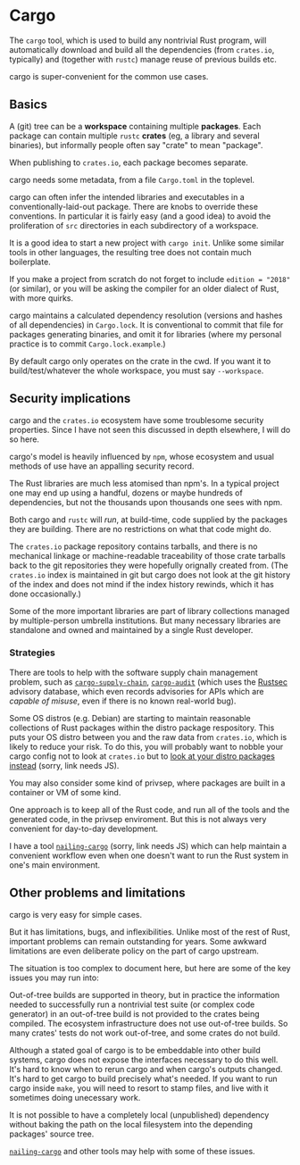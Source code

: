 Cargo
=====

[comment]: # ( Copyright 2021 Ian Jackson and contributors  )
[comment]: # ( SPDX-License-Identifier: MIT                 )
[comment]: # ( There is NO WARRANTY.                        )

The `cargo` tool,
which is used to build any nontrivial Rust program,
will automatically download and build all the dependencies
(from `crates.io`, typically)
and (together with `rustc`) manage reuse of previous builds etc.

cargo is super-convenient for the common use cases.


Basics
------

A (git) tree can be a **workspace** containing
multiple **packages**.
Each package can contain multiple `rustc` **crates**
(eg, a library and several binaries),
but informally people often say "crate" to mean "package".

When publishing to `crates.io`, each package becomes separate.

cargo needs some metadata,
from a file `Cargo.toml` in the toplevel.

cargo can often infer the intended libraries and executables
in a conventionally-laid-out package.
There are knobs to override these conventions.
In particular it is fairly easy (and a good idea)
to avoid the proliferation
of `src` directories in each subdirectory of a workspace.

It is a good idea to start a new project with `cargo init`.
Unlike some similar tools in other languages,
the resulting tree does not contain much boilerplate.

If you make a project from scratch do not forget to include
`edition = "2018"` (or similar),
or you will be asking the compiler for an older dialect of Rust,
with more quirks.

cargo maintains a calculated dependency resolution
(versions and hashes of all dependencies)
in `Cargo.lock`.
It is conventional to commit that file
for packages generating binaries,
and omit it for libraries
(where my personal practice is to commit `Cargo.lock.example`.)

By default cargo only operates on the crate in the cwd.
If you want it to build/test/whatever the whole workspace,
you must say `--workspace`.


Security implications
---------------------

cargo and the `crates.io` ecosystem
have some troublesome security properties.
Since I have not seen this discussed in depth elsewhere,
I will do so here.

cargo's model is heavily influenced by `npm`,
whose ecosystem and usual methods of use
have an appalling security record.

The Rust libraries are much less atomised than npm's.
In a typical project one may end up using
a handful, dozens or maybe hundreds of dependencies,
but not the thousands upon thousands one sees with npm.

Both cargo and `rustc`
will *run*, at build-time,
code supplied by the packages they are building.
There are no restrictions on what that code might do.

The `crates.io` package repository contains tarballs,
and there is no mechanical linkage or machine-readable traceability
of those crate tarballs
back to the git repositories they were hopefully orignally created from.
(The `crates.io` index is maintained in git but
cargo does not look at
the git history of the index
and does not mind if the index history rewinds,
which it has done occasionally.)

Some of the more important libraries are part of library collections
managed by multiple-person umbrella institutions.
But many necessary libraries are standalone
and owned and maintained by a single Rust developer.

### Strategies


There are tools to help with the
software supply chain management problem,
such as
[`cargo-supply-chain`](https://crates.io/crates/cargo-supply-chain),
[`cargo-audit`](https://crates.io/crates/cargo-audit)
(which uses the
[Rustsec](https://rustsec.org/)
advisory database,
which even records advisories for 
APIs which are *capable of misuse*,
even if there is no known real-world bug).

Some OS distros (e.g. Debian) are starting to maintain
reasonable collections of Rust packages
within the distro package respository.
This puts your OS distro between you
and the raw data from `crates.io`,
which is likely to reduce your risk.
To do this,
you will probably want to nobble your cargo config not to
look at `crates.io` but to
[look at your distro packages instead](https://salsa.debian.org/rust-team/debcargo-conf/blob/master/README.rst#id22) (sorry, link needs JS).

You may also consider some kind of privsep,
where packages are built in a container or VM of some kind.

One approach is to keep all of the Rust code,
and run all of the tools and the generated code,
in the privsep enviroment.
But this is not always very convenient for day-to-day development.

I have a tool
[`nailing-cargo`]
(sorry, link needs JS)
which can
help maintain a convenient workflow
even when one doesn't want to run the Rust system
in one's main environment.


Other problems and limitations
------------------------------

cargo is very easy for simple cases.

But it has limitations, bugs, and inflexibilities.
Unlike most of the rest of Rust,
important problems can remain outstanding for years.
Some awkward limitations are even deliberate policy
on the part of cargo upstream.

The situation is too complex to document here,
but here are some of the key issues you may run into:

Out-of-tree builds are supported in theory,
but in practice the information needed to
successfully run a nontrivial test suite
(or complex code generator)
in an out-of-tree build
is not provided to the crates being compiled.
The ecosystem infrastructure does not use out-of-tree builds.
So many crates' tests do not work out-of-tree,
and some crates do not build.

Although a stated goal of cargo is to be
embeddable into other build systems,
cargo does not expose the interfaces necessary to do this well.
It's hard to know when to rerun cargo and when cargo's outputs changed.
It's hard to get cargo to build precisely what's needed.
If you want to run cargo inside `make`,
you will need to resort to stamp files,
and live with it sometimes doing unecessary work.

It is not possible to have a
completely local (unpublished) dependency
without baking the path on the local filesystem
into the depending packages' source tree.

[`nailing-cargo`] and other tools may help with some of these issues.

[`nailing-cargo`]: https://salsa.debian.org/iwj/nailing-cargo
